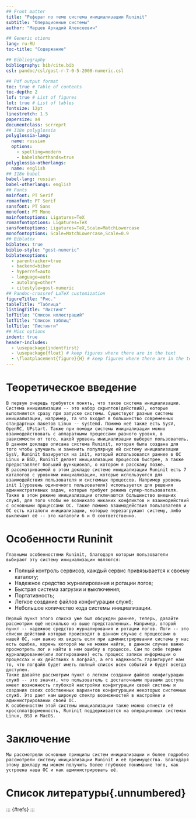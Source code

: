 ```yaml
---
## Front matter
title: "Реферат по теме система инициализации Runinit"
subtitle: "Операционные системы"
author: "Марцев Аркадий Алексеевич"

## Generic otions
lang: ru-RU
toc-title: "Содержание"

## Bibliography
bibliography: bib/cite.bib
csl: pandoc/csl/gost-r-7-0-5-2008-numeric.csl

## Pdf output format
toc: true # Table of contents
toc-depth: 2
lof: true # List of figures
lot: true # List of tables
fontsize: 12pt
linestretch: 1.5
papersize: a4
documentclass: scrreprt
## I18n polyglossia
polyglossia-lang:
  name: russian
  options:
	- spelling=modern
	- babelshorthands=true
polyglossia-otherlangs:
  name: english
## I18n babel
babel-lang: russian
babel-otherlangs: english
## Fonts
mainfont: PT Serif
romanfont: PT Serif
sansfont: PT Sans
monofont: PT Mono
mainfontoptions: Ligatures=TeX
romanfontoptions: Ligatures=TeX
sansfontoptions: Ligatures=TeX,Scale=MatchLowercase
monofontoptions: Scale=MatchLowercase,Scale=0.9
## Biblatex
biblatex: true
biblio-style: "gost-numeric"
biblatexoptions:
  - parentracker=true
  - backend=biber
  - hyperref=auto
  - language=auto
  - autolang=other*
  - citestyle=gost-numeric
## Pandoc-crossref LaTeX customization
figureTitle: "Рис."
tableTitle: "Таблица"
listingTitle: "Листинг"
lofTitle: "Список иллюстраций"
lotTitle: "Список таблиц"
lolTitle: "Листинги"
## Misc options
indent: true
header-includes:
  - \usepackage{indentfirst}
  - \usepackage{float} # keep figures where there are in the text
  - \floatplacement{figure}{H} # keep figures where there are in the text
---
```


# Теоретическое введение

    В первую очередь требуется понять, что такое система инициализации. Система инициализации -- это набор скриптов(действий), которые выполняются сразу при запуске системы. Существуют разные системы инициализации, например, та что входит в большинство современных стандартных пакетов Linux -- systemd. Помимо неё также есть SysV, OpenRC, UPstart. Также при помощи системы инициализации можно взаимодействовать с аппаратными процессами разного уровня, в зависимости от того, какой уровень инициализации выберет пользователь. 
    В данном докладе описана система Runinit, которая была создана для того чтобы улучшить и заменить популярную ей систему инициализации SysV, Runinit базируется на init, который использовался раннее в ОС Linux и BSD, Runinit делает инициализацию процессов быстрее, а также предоставляет больший функционал, о котором я расскажу позже.
    В рассматриваемой в этом докладе системе инициализации Runinit есть 7 каталогов с уровнями инициализации, которые используются для взаимодействия пользователя и системных процессов. Например уровень init 1(уровень одиночного пользователя) используется для решения административных задач, которые требуют режима супер-пользователя. Также в этом режиме инициализации отключаются большинство внешних служб, для того чтобы не возникало никаких конфликтов и взаимодействий с основными процессами ОС. Также помимо взаимодействия пользователя и ОС есть каталоги инициализации, которые перезагружают систему, либо выключают её -- это каталоги 6 и 0 соответственно.

# Особенности Runinit

    Главными особенностями Runinit, благодаря которым пользователи выбирают эту систему инициализации являются: 

  -  Полный контроль сервисов, каждый сервис привязывается к своему каталогу;
  -  Надежное средство журналирования и ротации логов;
  -  Быстрая система загрузки и выключения;
  -  Портативность;
  -  Легкое создание файлов конфигурации служб;
  -  Небольшое количество кода системы инициализации.
  
    Первый пункт этого списка уже был обсужден раннее, теперь, давайте рассмотрим ещё несколько из выше представленных. Например, второй пункт -- надежное средство журналирования и ротации логов. Логи -- это списки действий которые происходят в данном случае с процессами в нашей ОС, нам важно их видеть если при администрировании системы у нас есть ошибка, корень которой мы не можем найти, в данном случае важно просмотреть лог и найти в нем ошибку в процессе. Сам по себе термин журналирование(или логгирование) есть процесс записи информации о процессах и их действиях в логфайл, а его надежность гарантирует нам то, что логфайл будет иметь полный список всех событий и будет всегда доступен.
    Также давайте рассмотрим пункт о легком создании файлов конфигурации служб -- это значит, что пользователь с достаточными правами доступа имеет возможность глубокой настройки конфигурации своей системы и создания своих собственных вариантов конфигурации некоторых системных служб. Это дает нам широкую спектр возможностей в настройке и администрировании своей ОС.
    К особенностям этой системы инициализации также можно отнести её кроссплатформенность, Runinit поддерживается на операционных системах Linux, BSD и MacOS. 
    
# Заключение
    
    Мы рассмотрели основные принципы систем инициализации и более подробно рассмотрели систему инициализации Runinit и её преимущества. Благодаря этому докладу мы можем получить более глубокое понимание того, как устроена наша ОС и как администрировать её.

# Список литературы{.unnumbered}

::: {#refs}
:::
